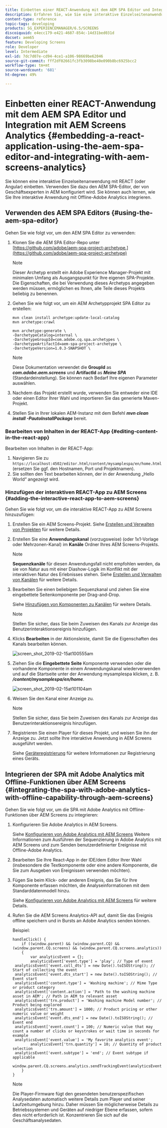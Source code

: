 ```yaml
---
title: Einbetten einer REACT-Anwendung mit dem AEM SPA Editor und Integration mit AEM Screens Analytics
description: Erfahren Sie, wie Sie eine interaktive Einzelseitenanwendung mit REACT (oder Angular) mit dem AEM SPA-Editor einbetten.
content-type: reference
topic-tags: developing
products: SG_EXPERIENCEMANAGER/6.5/SCREENS
discoiquuid: e4ecc179-e421-4687-854c-14d31bed031d
docset: aem65
feature: Developing Screens
role: Developer
level: Intermediate
exl-id: 7dc7d07e-cd94-4ce1-a106-98669be62046
source-git-commit: fff2df02661fc3fb3098be40e090b8bc6925bcc2
workflow-type: tm+mt
source-wordcount: '681'
ht-degree: 49%

---
```


# Einbetten einer REACT-Anwendung mit dem AEM SPA Editor und Integration mit AEM Screens Analytics {#embedding-a-react-application-using-the-aem-spa-editor-and-integrating-with-aem-screens-analytics}

Sie können eine interaktive Einzelseitenanwendung mit REACT (oder Angular) einbetten. Verwenden Sie dazu den AEM SPA-Editor, der von Geschäftsexperten in AEM konfiguriert wird. Sie können auch lernen, wie Sie Ihre interaktive Anwendung mit Offline-Adobe Analytics integrieren.

## Verwenden des AEM SPA Editors {#using-the-aem-spa-editor}

Gehen Sie wie folgt vor, um den AEM SPA Editor zu verwenden:

1. Klonen Sie die AEM SPA Editor-Repo unter [https://github.com/adobe/aem-spa-project-archetype.](https://github.com/adobe/aem-spa-project-archetype)

   >[!NOTE]
   >
   >Dieser Archetyp erstellt ein Adobe Experience Manager-Projekt mit minimalen Umfang als Ausgangspunkt für Ihre eigenen SPA-Projekte. Die Eigenschaften, die bei Verwendung dieses Archetyps angegeben werden müssen, ermöglichen es Ihnen, alle Teile dieses Projekts beliebig zu benennen.

1. Gehen Sie wie folgt vor, um ein AEM Archetypprojekt SPA Editor zu erstellen:

   ```
   mvn clean install archetype:update-local-catalog
   mvn archetype:crawl
   
   mvn archetype:generate \
   -DarchetypeCatalog=internal \
   -DarchetypeGroupId=com.adobe.cq.spa.archetypes \
   -DarchetypeArtifactId=aem-spa-project-archetype \
   -DarchetypeVersion=1.0.3-SNAPSHOT \
   ```

   >[!NOTE]
   >
   >Diese Dokumentation verwendet die **GroupId** as ***com.adobe.aem.screens*** und **ArtifactId** as ***Meine SPA*** (Standardeinstellung). Sie können nach Bedarf Ihre eigenen Parameter auswählen.

1. Nachdem das Projekt erstellt wurde, verwenden Sie entweder eine IDE oder einen Editor Ihrer Wahl und importieren Sie das generierte Maven-Projekt.
1. Stellen Sie in Ihrer lokalen AEM-Instanz mit dem Befehl ***mvn clean install -PautoInstallPackage*** bereit.

### Bearbeiten von Inhalten in der REACT-App {#editing-content-in-the-react-app}

Bearbeiten von Inhalten in der REACT-App:

1. Navigieren Sie zu `https://localhost:4502/editor.html/content/mysamplespa/en/home.html` (ersetzen Sie ggf. den Hostnamen, Port und Projektnamen).
1. Sie sollten den Text bearbeiten können, der in der Anwendung „Hello World“ angezeigt wird.

### Hinzufügen der interaktiven REACT-App zu AEM Screens {#adding-the-interactive-react-app-to-aem-screens}

Gehen Sie wie folgt vor, um die interaktive REACT-App zu AEM Screens hinzuzufügen:

1. Erstellen Sie ein AEM Screens-Projekt. Siehe [Erstellen und Verwalten von Projekten](creating-a-screens-project.md) für weitere Details.
1. Erstellen Sie eine **Anwendungskanal** (vorzugsweise) (oder 1x1-Vorlage oder Mehrzonen-Kanal) im **Kanäle** Ordner Ihres AEM Screens-Projekts.

   >[!NOTE]
   >**Sequenzkanäle** für diesen Anwendungsfall nicht empfohlen werden, da sie von Natur aus mit einer Diashow-Logik im Konflikt mit der interaktiven Natur des Erlebnisses stehen.
   >Siehe [Erstellen und Verwalten von Kanälen](managing-channels.md) für weitere Details.

1. Bearbeiten Sie einen beliebigen Sequenzkanal und ziehen Sie eine eingebettete Seitenkomponente per Drag-and-Drop.

   Siehe [Hinzufügen von Komponenten zu Kanälen](adding-components-to-a-channel.md) für weitere Details.

   >[!NOTE]
   >
   >Stellen Sie sicher, dass Sie beim Zuweisen des Kanals zur Anzeige das Benutzerinteraktionsereignis hinzufügen.

1. Klicks **Bearbeiten** in der Aktionsleiste, damit Sie die Eigenschaften des Kanals bearbeiten können.

   ![screen_shot_2019-02-15at100555am](assets/screen_shot_2019-02-15at100555am.png)

1. Ziehen Sie die **Eingebettete Seite** Komponente verwenden oder die vorhandene Komponente in einem Anwendungskanal wiederverwenden und auf die Startseite unter der Anwendung mysamplespa klicken, z. B. ***/content/mysamplespa/en/home***.

   ![screen_shot_2019-02-15at101104am](assets/screen_shot_2019-02-15at101104am.png)

1. Weisen Sie den Kanal einer Anzeige zu.

   >[!NOTE]
   >Stellen Sie sicher, dass Sie beim Zuweisen des Kanals zur Anzeige das Benutzerinteraktionsereignis hinzufügen.

1. Registrieren Sie einen Player für dieses Projekt, und weisen Sie ihn der Anzeige zu. Jetzt sollte Ihre interaktive Anwendung in AEM Screens ausgeführt werden.

   Siehe [Geräteregistrierung](device-registration.md) für weitere Informationen zur Registrierung eines Geräts.

## Integrieren der SPA mit Adobe Analytics mit Offline-Funktionen über AEM Screens {#integrating-the-spa-with-adobe-analytics-with-offline-capability-through-aem-screens}

Gehen Sie wie folgt vor, um die SPA mit Adobe Analytics mit Offline-Funktionen über AEM Screens zu integrieren:

1. Konfigurieren Sie Adobe Analytics in AEM Screens.

   Siehe [Konfigurieren von Adobe Analytics mit AEM Screens](configuring-adobe-analytics-aem-screens.md) Weitere Informationen zum Ausführen der Sequenzierung in Adobe Analytics mit AEM Screens und zum Senden benutzerdefinierter Ereignisse mit Offline-Adobe Analytics.

1. Bearbeiten Sie Ihre React-App in der IDE/dem Editor Ihrer Wahl (insbesondere die Textkomponente oder eine andere Komponente, die Sie zum Ausgeben von Ereignissen verwenden möchten).
1. Fügen Sie beim Klick- oder anderen Ereignis, das Sie für Ihre Komponente erfassen möchten, die Analyseinformationen mit dem Standarddatenmodell hinzu.

   Siehe [Konfigurieren von Adobe Analytics mit AEM Screens](configuring-adobe-analytics-aem-screens.md) für weitere Details.

1. Rufen Sie die AEM Screens Analytics-API auf, damit Sie das Ereignis offline speichern und in Bursts an Adobe Analytics senden können.

   Beispiel:

   ```
   handleClick() {
       if ((window.parent) && (window.parent.CQ) && (window.parent.CQ.screens) && (window.parent.CQ.screens.analytics))
       {
           var analyticsEvent = {};
           analyticsEvent['event.type'] = 'play'; // Type of event
    analyticsEvent['event.coll_dts'] = new Date().toISOString(); // Start of collecting the event
    analyticsEvent['event.dts_start'] = new Date().toISOString(); // Event start
    analyticsEvent['content.type'] = 'Washing machine'; // Mime Type or product category
    analyticsEvent['content.action'] = 'Path to the washing machine asset in AEM'; // Path in AEM to relevant asset
    analyticsEvent['trn.product'] = 'Washing machine Model number'; // Product being explored
    analyticsEvent['trn.amount'] = 1000; // Product pricing or other numeric value or weight
    analyticsEvent['event.dts_end'] = new Date().toISOString(); // Event end
    analyticsEvent['event.count'] = 100; // Numeric value that may count a number of clicks or keystrokes or wait time in seconds for example
    analyticsEvent['event.value'] = 'My favorite analytics event';
           analyticsEvent['trn.quantity'] = 10; // Quantity of product selection
    analyticsEvent['event.subtype'] = 'end'; // Event subtype if applicable
    window.parent.CQ.screens.analytics.sendTrackingEvent(analyticsEvent);
       }
   }
   ```

   >[!NOTE]
   >
   >Die Player-Firmware fügt den gesendeten benutzerspezifischen Analysedaten automatisch weitere Details zum Player und seiner Laufzeitumgebung hinzu. Daher müssen Sie möglicherweise Details zu Betriebssystemen und Geräten auf niedriger Ebene erfassen, sofern dies nicht erforderlich ist. Konzentrieren Sie sich auf die Geschäftsanalysedaten.
